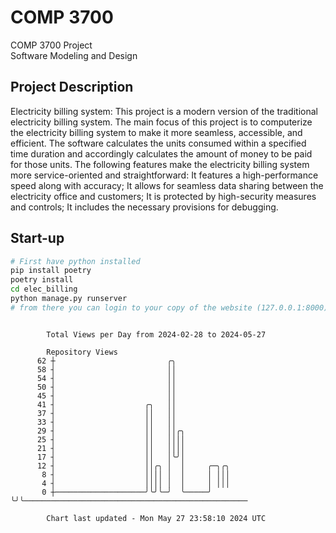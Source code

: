 # COMP 3700
COMP 3700 Project  
Software Modeling and Design
## Project Description
Electricity billing system: This project is a modern version of the traditional electricity billing system. The main focus of this project is to computerize the electricity billing system to make it more seamless, accessible, and efficient. The software calculates the units consumed within a specified time duration and accordingly calculates the amount of money to be paid for those units. The following features make the electricity billing system more service-oriented and straightforward: It features a high-performance speed along with accuracy; It allows for seamless data sharing between the electricity office and customers; It is protected by high-security measures and controls; It includes the necessary provisions for debugging.

## Start-up
```bash
# First have python installed
pip install poetry
poetry install
cd elec_billing
python manage.py runserver
# from there you can login to your copy of the website (127.0.0.1:8000), default creds are admin/admin
```

```

        Total Views per Day from 2024-02-28 to 2024-05-27

        Repository Views
      62 ┼                         ╭╮
      58 ┤                         ││
      54 ┤                         ││
      50 ┤                         ││
      45 ┤                         ││
      41 ┤                    ╭╮   ││
      37 ┤                    ││   ││
      33 ┤                    ││   ││
      29 ┤                    ││   ││╭╮
      25 ┤                    ││   ││││
      21 ┤                    ││   ││││
      17 ┤                    ││   │╰╯│
      12 ┤                    ││╭╮ │  │     ╭─╮╭╮
       8 ┤                    ││││ │  │     │ │││
       4 ┤                    ││││ │  │     │ │││
       0 ┼────────────────────╯╰╯╰─╯  ╰─────╯ ╰╯╰──────────────────────────────────────────────────

        Chart last updated - Mon May 27 23:58:10 2024 UTC
        
```
